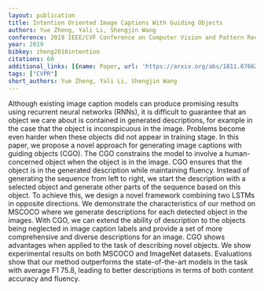 ```yaml
---
layout: publication
title: Intention Oriented Image Captions With Guiding Objects
authors: Yue Zheng, Yali Li, Shengjin Wang
conference: 2019 IEEE/CVF Conference on Computer Vision and Pattern Recognition (CVPR)
year: 2019
bibkey: zheng2018intention
citations: 60
additional_links: [{name: Paper, url: 'https://arxiv.org/abs/1811.07662'}]
tags: ["CVPR"]
short_authors: Yue Zheng, Yali Li, Shengjin Wang
---
```

Although existing image caption models can produce promising results using
recurrent neural networks (RNNs), it is difficult to guarantee that an object
we care about is contained in generated descriptions, for example in the case
that the object is inconspicuous in the image. Problems become even harder when
these objects did not appear in training stage. In this paper, we propose a
novel approach for generating image captions with guiding objects (CGO). The
CGO constrains the model to involve a human-concerned object when the object is
in the image. CGO ensures that the object is in the generated description while
maintaining fluency. Instead of generating the sequence from left to right, we
start the description with a selected object and generate other parts of the
sequence based on this object. To achieve this, we design a novel framework
combining two LSTMs in opposite directions. We demonstrate the characteristics
of our method on MSCOCO where we generate descriptions for each detected object
in the images. With CGO, we can extend the ability of description to the
objects being neglected in image caption labels and provide a set of more
comprehensive and diverse descriptions for an image. CGO shows advantages when
applied to the task of describing novel objects. We show experimental results
on both MSCOCO and ImageNet datasets. Evaluations show that our method
outperforms the state-of-the-art models in the task with average F1 75.8,
leading to better descriptions in terms of both content accuracy and fluency.